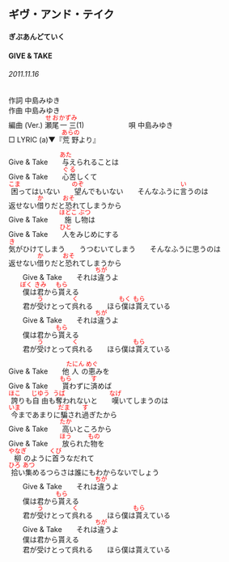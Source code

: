 <style type="text/css">
	ruby{
	    ruby-position: over;
	}
	ruby > rt{font-size: 12px;color:red;}
	p{font:16px;font-size: '楷体'}
</style>
## ギヴ・アンド・テイク
#### ぎぶあんどていく
#### GIVE & TAKE
######  2011.11.16


作詞     中島みゆき　　　　　   
作曲      中島みゆき  　　　   
編曲 (Ver.) <ruby><rb>瀬尾</rb><rp>(</rp><rt>せお</rt><rp>)</rp></ruby><ruby><rb>一三</rb><rp>(</rp><rt>かずみ</rt><rp>)</rp></ruby>(1)　　　　　　
唄  中島みゆき        
□ LYRIC (a)▼『<ruby><rb>荒野</rb><rp>(</rp><rt>あらの</rt><rp>)</rp></ruby>より』   
   
   
Give & Take　　<ruby><rb>与</rb><rp>(</rp><rt>あた</rt><rp>)</rp></ruby>えられることは   
Give & Take　　<ruby><rb>心苦</rb><rp>(</rp><rt>ぐる</rt><rp>)</rp></ruby>しくて   
<ruby><rb>困</rb><rp>(</rp><rt>こま</rt><rp>)</rp></ruby>ってはいない　　<ruby><rb>望</rb><rp>(</rp><rt>のぞ</rt><rp>)</rp></ruby>んでもいない　　そんなふうに<ruby><rb>言</rb><rp>(</rp><rt>い</rt><rp>)</rp></ruby>うのは   
返せない<ruby><rb>借</rb><rp>(</rp><rt>か</rt><rp>)</rp></ruby>りだと<ruby><rb>恐</rb><rp>(</rp><rt>おそ</rt><rp>)</rp></ruby>れてしまうから   
Give & Take　　<ruby><rb>施</rb><rp>(</rp><rt>ほどこ</rt><rp>)</rp></ruby>し<ruby><rb>物</rb><rp>(</rp><rt>ぶつ</rt><rp>)</rp></ruby>は   
Give & Take　　<ruby><rb>人</rb><rp>(</rp><rt>ひと</rt><rp>)</rp></ruby>をみじめにする   
<ruby><rb>気</rb><rp>(</rp><rt>き</rt><rp>)</rp></ruby>がひけてしまう　　うつむいてしまう　　そんなふうに思うのは   
返せない<ruby><rb>借</rb><rp>(</rp><rt>か</rt><rp>)</rp></ruby>りだと<ruby><rb>恐</rb><rp>(</rp><rt>おそ</rt><rp>)</rp></ruby>れてしまうから   
　　Give & Take　　それは<ruby><rb>違</rb><rp>(</rp><rt>ちが</rt><rp>)</rp></ruby>うよ   
　　<ruby><rb>僕</rb><rp>(</rp><rt>ぼく</rt><rp>)</rp></ruby>は<ruby><rb>君</rb><rp>(</rp><rt>きみ</rt><rp>)</rp></ruby>から<ruby><rb>貰</rb><rp>(</rp><rt>もら</rt><rp>)</rp></ruby>える   
　　君が<ruby><rb>受</rb><rp>(</rp><rt>う</rt><rp>)</rp></ruby>けとって<ruby><rb>呉</rb><rp>(</rp><rt>く</rt><rp>)</rp></ruby>れる　　ほら<ruby><rb>僕</rb><rp>(</rp><rt>もく</rt><rp>)</rp></ruby>は<ruby><rb>貰</rb><rp>(</rp><rt>もら</rt><rp>)</rp></ruby>えている   
　　Give & Take　　それは<ruby><rb>違</rb><rp>(</rp><rt>ちが</rt><rp>)</rp></ruby>うよ   
　　僕は君から<ruby><rb>貰</rb><rp>(</rp><rt>もら</rt><rp>)</rp></ruby>える   
　　君が<ruby><rb>受</rb><rp>(</rp><rt>う</rt><rp>)</rp></ruby>けとって<ruby><rb>呉</rb><rp>(</rp><rt>く</rt><rp>)</rp></ruby>れる　　ほら僕は<ruby><rb>貰</rb><rp>(</rp><rt>もら</rt><rp>)</rp></ruby>えている   
   
Give & Take　　他<ruby><rb>人</rb><rp>(</rp><rt>たにん</rt><rp>)</rp></ruby>の<ruby><rb>恵</rb><rp>(</rp><rt>めぐ</rt><rp>)</rp></ruby>みを   
Give & Take　　<ruby><rb>貰</rb><rp>(</rp><rt>もら</rt><rp>)</rp></ruby>わずに<ruby><rb>済</rb><rp>(</rp><rt>す</rt><rp>)</rp></ruby>めば   
<ruby><rb>誇</rb><rp>(</rp><rt>ほこ</rt><rp>)</rp></ruby>りも<ruby><rb>自由</rb><rp>(</rp><rt>じゆう</rt><rp>)</rp></ruby>も<ruby><rb>奪</rb><rp>(</rp><rt>うば</rt><rp>)</rp></ruby>われないと　　<ruby><rb>嘆</rb><rp>(</rp><rt>なげ</rt><rp>)</rp></ruby>いてしまうのは   
<ruby><rb>今</rb><rp>(</rp><rt>いま</rt><rp>)</rp></ruby>まであまりに<ruby><rb>騙</rb><rp>(</rp><rt>だま</rt><rp>)</rp></ruby>され<ruby><rb>過</rb><rp>(</rp><rt>す</rt><rp>)</rp></ruby>ぎたから   
Give & Take　　<ruby><rb>高</rb><rp>(</rp><rt>たか</rt><rp>)</rp></ruby>いところから   
Give & Take　　<ruby><rb>放</rb><rp>(</rp><rt>ほう</rt><rp>)</rp></ruby>られた<ruby><rb>物</rb><rp>(</rp><rt>もの</rt><rp>)</rp></ruby>を   
<ruby><rb>柳</rb><rp>(</rp><rt>やなぎ</rt><rp>)</rp></ruby>のように<ruby><rb>首</rb><rp>(</rp><rt>くび</rt><rp>)</rp></ruby>うなだれて   
<ruby><rb>拾</rb><rp>(</rp><rt>ひろ</rt><rp>)</rp></ruby>い<ruby><rb>集</rb><rp>(</rp><rt>あつ</rt><rp>)</rp></ruby>めるつらさは誰にもわからないでしょう   
　　Give & Take　　それは<ruby><rb>違</rb><rp>(</rp><rt>ちが</rt><rp>)</rp></ruby>うよ   
　　僕は君から<ruby><rb>貰</rb><rp>(</rp><rt>もら</rt><rp>)</rp></ruby>える   
　　君が<ruby><rb>受</rb><rp>(</rp><rt>う</rt><rp>)</rp></ruby>けとって<ruby><rb>呉</rb><rp>(</rp><rt>く</rt><rp>)</rp></ruby>れる　　ほら僕は<ruby><rb>貰</rb><rp>(</rp><rt>もら</rt><rp>)</rp></ruby>えている   
　　Give & Take　　それは<ruby><rb>違</rb><rp>(</rp><rt>ちが</rt><rp>)</rp></ruby>うよ   
　　僕は君から貰える   
　　君が受けとって呉れる　　ほら僕は貰えている   